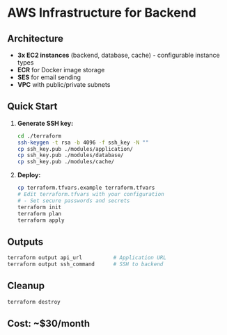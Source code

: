 # AWS Infrastructure for Backend

## Architecture
- **3x EC2 instances** (backend, database, cache) - configurable instance types
- **ECR** for Docker image storage
- **SES** for email sending
- **VPC** with public/private subnets

## Quick Start

1. **Generate SSH key:**
   ```bash
   cd ./terraform
   ssh-keygen -t rsa -b 4096 -f ssh_key -N ""
   cp ssh_key.pub ./modules/application/
   cp ssh_key.pub ./modules/database/
   cp ssh_key.pub ./modules/cache/
   ```

2. **Deploy:**
   ```bash
   cp terraform.tfvars.example terraform.tfvars
   # Edit terraform.tfvars with your configuration
   # - Set secure passwords and secrets
   terraform init
   terraform plan
   terraform apply
   ```

## Outputs
```bash
terraform output api_url          # Application URL
terraform output ssh_command      # SSH to backend
```

## Cleanup
```bash
terraform destroy
```

## Cost: ~$30/month